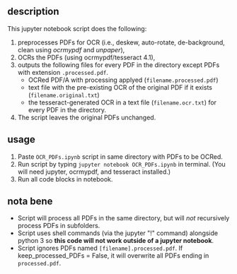 ## description
This jupyter notebook script does the following:
1. preprocesses PDFs for OCR (i.e., deskew, auto-rotate, de-background, clean using *ocrmypdf* and *unpaper*), 
2. OCRs the PDFs (using ocrmypdf/tesseract 4.1), 
3. outputs the following files for every PDF in the directory except PDFs with extension `.processed.pdf`.
   - OCRed PDF/A with processing applyed (`filename.processed.pdf`)
   - text file with the pre-existing OCR of the original PDF if it exists (`filename.original.txt`)
   - the tesseract-generated OCR in a text file (`filename.ocr.txt`) for every PDF in the directory. 
4. The script leaves the original PDFs unchanged.     

## usage 
1. Paste `OCR_PDFs.ipynb` script in same directory with PDFs to be OCRed.
2. Run script by typing `jupyter notebook OCR_PDFs.ipynb` in terminal. (You will need jupyter, ocrmypdf, and tesseract installed.)  
3. Run all code blocks in notebook. 

## nota bene 
 - Script will process all PDFs in the same directory, but will *not* recursively process PDFs in subfolders. 
 - Script uses shell commands (via the jupyter "!" command) alongside python 3 so <b>this code will not work outside of a jupyter notebook</b>. 
 - Script ignores PDFs named `[filename].processed.pdf`. If keep_processed_PDFs = False, it will overwrite all PDFs ending in `processed.pdf`. 
